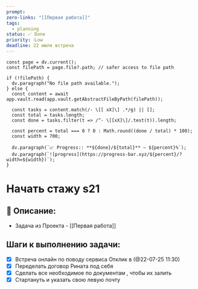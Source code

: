 ```yaml
---
prompt: 
zero-links: "[[Первая работа]]"
tags:
  - planning
status: ✅ Done
priority: ❕Low
deadline: 22 июля встреча
---
```

```dataviewjs
const page = dv.current();
const filePath = page.file?.path; // safer access to file path

if (!filePath) {
  dv.paragraph("No file path available.");
} else {
  const content = await app.vault.read(app.vault.getAbstractFileByPath(filePath));
  
  const tasks = content.match(/- \[[ xX]\] .*/g) || [];
  const total = tasks.length;
  const done = tasks.filter(t => /^- \[[xX]\]/.test(t)).length;
  
  const percent = total === 0 ? 0 : Math.round((done / total) * 100);
  const width = 700;
  
  dv.paragraph(`📈 Progress:: **${done}/${total}** — ${percent}%`);
  dv.paragraph(`![progress](https://progress-bar.xyz/${percent}/?width=${width})`);
}

```
# Начать стажу s21
## 📑 Описание:
- Задача из Проекта - [[Первая работа]]

## Шаги к выполнению задачи:
- [x] Встреча онлайн по поводу сервиса Отклик в (@22-07-25 11:30)
- [x] Переделать договор Рината под себя
- [x] Сделать все необходимое по документам , чтобы их залить
- [x] Стартануть и указать свою левую почту